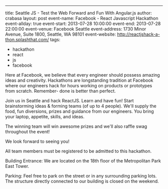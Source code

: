 ---
title: Seattle JS - Test the Web Forward and Fun With Angular.js
author: crabasa
layout: post
event-name: Facebook - React Javascript Hackathon
event-allday: true
event-start: 2013-07-28 10:00:00
event-end: 2013-07-28 22:00:00
event-venue: Facebook Seattle
event-address: 1730 Minor Avenue, Suite 1800, Seattle, WA 98101
event-website: http://reactjshack-a-thon.splashthat.com/
tags:
- hackathon
- react
- js
- facebook

Here at Facebook, we believe that every engineer should possess amazing ideas and creativity. Hackathons are longstanding tradition at Facebook where our engineers hack for hours working on products or prototypes from scratch. Remember- done is better than perfect.

Join us in Seattle and hack ReactJS. Learn and have fun! Start brainstorming ideas & forming teams (of up to 4 people). We'll supply the food, fun diversions, prizes and guidance from our engineers. You bring your laptop, appetite, skills, and ideas.

The winning team will win awesome prizes and we'll also raffle swag throughout the event!

We look forward to seeing you!

All team members must be registered to be admitted to this hackathon.

Building Entrance: We are located on the 18th floor of the Metropolitan Park East Tower.

Parking: Feel free to park on the street or in any surrounding parking lots. The structure directly connected to our building is closed on the weekend.
